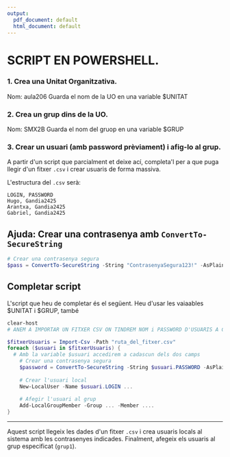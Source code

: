 ```yaml
---
output:
  pdf_document: default
  html_document: default
---
```


# SCRIPT EN POWERSHELL.

### 1. Crea una Unitat Organitzativa.

Nom: aula206
Guarda el nom de la UO en una variable $UNITAT

### 2. Crea un grup dins de la UO.

Nom: SMX2B
Guarda el nom del gruop en una variable $GRUP

### 3. Crear un usuari (amb password prèviament) i afig-lo al grup.

A partir d'un script que parcialment et deixe ací, completa'l per a que puga llegir d'un fitxer `.csv` i crear usuaris de forma massiva.

L'estructura del `.csv` serà:

```
LOGIN, PASSWORD
Hugo, Gandia2425
Arantxa, Gandia2425
Gabriel, Gandia2425

```

## Ajuda: Crear una contrasenya amb `ConvertTo-SecureString`

```powershell
# Crear una contrasenya segura
$pass = ConvertTo-SecureString -String "ContrasenyaSegura123!" -AsPlainText -Force
```

## Completar script

L'script que heu de completar és el següent.
Heu d'usar les vaiaables $UNITAT i $GRUP, també 


```powershell
clear-host
# ANEM A IMPORTAR UN FITXER CSV ON TINDREM NOM i PASSWORD D'USUARIS A CREAR

$fitxerUsuaris = Import-Csv -Path "ruta_del_fitxer.csv"
foreach ($usuari in $fitxerUsuaris) {
  # Amb la variable $usuari accedirem a cadascun dels dos camps
    # Crear una contrasenya segura
    $password = ConvertTo-SecureString -String $usuari.PASSWORD -AsPlainText -Force
    
    # Crear l'usuari local
    New-LocalUser -Name $usuari.LOGIN ...
    
    # Afegir l'usuari al grup
    Add-LocalGroupMember -Group ... -Member ....
}
```

---

Aquest script llegeix les dades d'un fitxer `.csv` i crea usuaris locals al sistema amb les contrasenyes indicades. Finalment, afegeix els usuaris al grup especificat (`grup1`).

